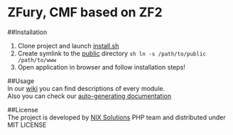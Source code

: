 ZFury, CMF based on ZF2
=======================
##Installation  
1. Clone project and launch [install.sh](install.sh)    
2. Create symlink to the [public](public) directory ```sh ln -s /path/to/public /path/to/www```    
3. Open application in browser and follow installation steps!  

##Usage  
In our [wiki](https://github.com/ZFury/ZFury/wiki) you can find descriptions of every module.  
Also you can check our [auto-generating documentation](http://zfury.github.io/)  

##License  
The project is developed by [NIX Solutions](http://www.nixsolutions.com/) PHP team and distributed under MIT LICENSE  